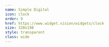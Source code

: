 ```yaml
---
name: Simple Digital
icon: clock
order: 9
href: https://www.widget.vision/widgets/clock
size: 320x198
style: transparent
class: wide
---
```




